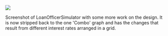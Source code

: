 ![](https://db-feed.s3.amazonaws.com/legacy/Screen_Shot_2016-09-01_at_6_31_17_PM-1472769160736.png)

Screenshot of LoanOfficerSimulator with some more work on the design. It is now stripped back to the one 'Combo' graph and has the changes that result from different interest rates arranged in a grid.
